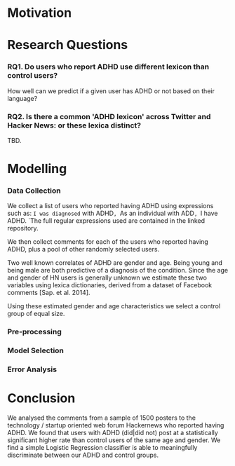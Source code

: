 # Motivation

# Research Questions

### RQ1. Do users who report ADHD use different lexicon than control users?
How well can we predict if a given user has ADHD or not based on their language?

### RQ2. Is there a common 'ADHD lexicon' across Twitter and Hacker News: or these lexica distinct?
TBD.
# Modelling
### Data Collection
We collect a list of users who reported having ADHD using expressions such as:  `I was diagnosed` with ADHD`, `As an individual with ADD`, `I have ADHD. `The full regular expressions used are contained in the linked repository.

We then collect comments for each of the users who reported having ADHD, plus a pool of other randomly selected users.

Two well known correlates of ADHD are gender and age. Being young and being male are both predictive of a diagnosis of the condition. Since the age and gender of HN users is generally unknown we estimate these two variables using lexica dictionaries, derived from a dataset of Facebook comments [Sap. et al. 2014].  

Using these estimated gender and age characteristics we select a control group of equal size.

### Pre-processing
### Model Selection
### Error Analysis
# Conclusion

We analysed the comments from a sample of 1500 posters to the technology / startup oriented 
web forum Hackernews who reported having ADHD. We found that users with ADHD (did|did not) post at a statistically significant higher rate than control users of the same age and gender. We find a simple Logistic Regression classifier is able to meaningfully discriminate between our ADHD and control groups.